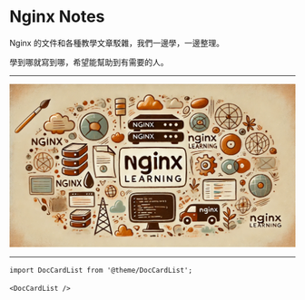 # Nginx Notes

Nginx 的文件和各種教學文章駁雜，我們一邊學，一邊整理。

學到哪就寫到哪，希望能幫助到有需要的人。

---

![title](./resources/title.webp)

---

```mdx-code-block
import DocCardList from '@theme/DocCardList';

<DocCardList />
```
